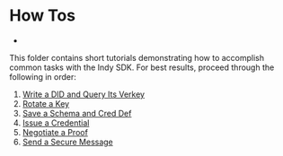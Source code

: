 # How Tos
* 

This folder contains short tutorials demonstrating how to accomplish
common tasks with the Indy SDK. For best results, proceed through the following in order:

1. [Write a DID and Query Its Verkey](write-did-and-query-verkey/README.md)
2. [Rotate a Key](rotate-key/README.md)
3. [Save a Schema and Cred Def](save-schema-and-cred-def/README.md)
4. [Issue a Credential](issue-credential/README.md)
5. [Negotiate a Proof](negotiate-proof/README.md)
6. [Send a Secure Message](send-secure-msg/README.md)
   
